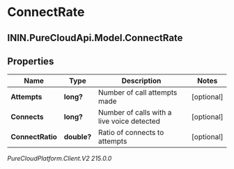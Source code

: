 # ConnectRate

## ININ.PureCloudApi.Model.ConnectRate

## Properties

|Name | Type | Description | Notes|
|------------ | ------------- | ------------- | -------------|
| **Attempts** | **long?** | Number of call attempts made | [optional] |
| **Connects** | **long?** | Number of calls with a live voice detected | [optional] |
| **ConnectRatio** | **double?** | Ratio of connects to attempts | [optional] |



_PureCloudPlatform.Client.V2 215.0.0_
